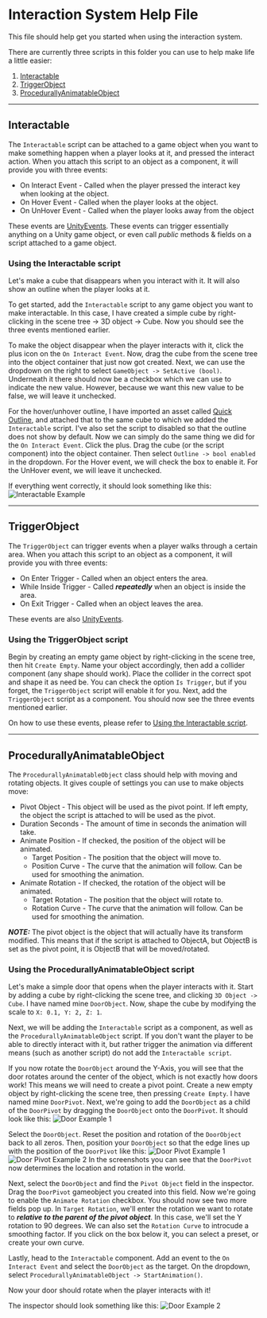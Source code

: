 # Interaction System Help File

This file should help get you started when using the interaction system.

There are currently three scripts in this folder you can use to help make life a little easier:

1. [Interactable](#interactable)
2. [TriggerObject](#triggerobject)
3. [ProcedurallyAnimatableObject](#procedurallyanimatableobject)

---

## Interactable

The `Interactable` script can be attached to a game object when you want to make something happen when a player looks at it, and pressed the interact action. When you attach this script to an object as a component, it will provide you with three events:

- On Interact Event - Called when the player pressed the interact key when looking at the object.
- On Hover Event - Called when the player looks at the object.
- On UnHover Event - Called when the player looks away from the object

These events are [UnityEvents](https://docs.unity3d.com/Manual/UnityEvents.html). These events can trigger essentially anything on a Unity game object, or even call *public* methods & fields on a script attached to a game object.

### Using the Interactable script

Let's make a cube that disappears when you interact with it. It will also show an outline when the player looks at it.

To get started, add the `Interactable` script to any game object you want to make interactable. In this case, I have created a simple cube by right-clicking in the scene tree -> 3D object -> Cube.
Now you should see the three events mentioned earlier.

To make the object disappear when the player interacts with it, click the plus icon on the `On Interact Event`. Now, drag the cube from the scene tree into the object container that just now got created. Next, we can use the dropdown on the right to select `GameObject -> SetActive (bool)`. Underneath it there should now be a checkbox which we can use to indicate the new value. However, because we want this new value to be false, we will leave it unchecked.

For the hover/unhover outline, I have imported an asset called [Quick Outline](https://assetstore.unity.com/packages/tools/particles-effects/quick-outline-115488), and attached that to the same cube to which we added the `Interactable` script. I've also set the script to disabled so that the outline does not show by default. Now we can simply do the same thing we did for the `On Interact Event`. Click the plus. Drag the cube (or the script component) into the object container. Then select `Outline -> bool enabled` in the dropdown. For the Hover event, we will check the box to enable it. For the UnHover event, we will leave it unchecked.

If everything went correctly, it should look something like this:
![Interactable Example](Documentation/interactableExample.png)

---

## TriggerObject

The `TriggerObject` can trigger events when a player walks through a certain area. When you attach this script to an object as a component, it will provide you with three events:

- On Enter Trigger - Called when an object enters the area.
- While Inside Trigger - Called ***repeatedly*** when an object is inside the area.
- On Exit Trigger - Called when an object leaves the area.

These events are also [UnityEvents](https://docs.unity3d.com/Manual/UnityEvents.html).

### Using the TriggerObject script

Begin by creating an empty game object by right-clicking in the scene tree, then hit `Create Empty`. Name your object accordingly, then add a collider component (any shape should work). Place the collider in the correct spot and shape it as need be. You can check the option `Is Trigger`, but if you forget, the `TriggerObject` script will enable it for you.
Next, add the `TriggerObject` script as a component. You should now see the three events mentioned earlier.

On how to use these events, please refer to [Using the Interactable script](#using-the-interactable-script).

---

## ProcedurallyAnimatableObject

The `ProcedurallyAnimatableObject` class should help with moving and rotating objects. It gives couple of settings you can use to make objects move:

- Pivot Object - This object will be used as the pivot point. If left empty, the object the script is attached to will be used as the pivot.
- Duration Seconds - The amount of time in seconds the animation will take.
- Animate Position - If checked, the position of the object will be animated.
  - Target Position - The position that the object will move to.
  - Position Curve - The curve that the animation will follow. Can be used for smoothing the animation.
- Animate Rotation - If checked, the rotation of the object will be animated.
  - Target Rotation - The position that the object will rotate to.
  - Rotation Curve - The curve that the animation will follow. Can be used for smoothing the animation.

***NOTE:*** The pivot object is the object that will actually have its transform modified. This means that if the script is attached to ObjectA, but ObjectB is set as the pivot point, it is ObjectB that will be moved/rotated.

### Using the ProcedurallyAnimatableObject script

Let's make a simple door that opens when the player interacts with it. Start by adding a cube by right-clicking the scene tree, and clicking `3D Object -> Cube`. I have named mine `DoorObject`. Now, shape the cube by modifying the scale to `X: 0.1, Y: 2, Z: 1`.

Next, we will be adding the `Interactable` script as a component, as well as the `ProcedurallyAnimatableObject` script. If you don't want the player to be able to directly interact with it, but rather trigger the animation via different means (such as another script) do not add the `Interactable script`.

If you now rotate the `DoorObject` around the Y-Axis, you will see that the door rotates around the center of the object, which is not exactly how doors work! This means we will need to create a pivot point. Create a new empty object by right-clicking the scene tree, then pressing `Create Empty`. I have named mine `DoorPivot`. Next, we're going to add the `DoorObject` as a child of the `DoorPivot` by dragging the `DoorObject` onto the `DoorPivot`. It should look like this:
![Door Example 1](Documentation/doorExample1.png)

Select the `DoorObject`. Reset the position and rotation of the `DoorObject` back to all zeros. Then, position your `DoorObject` so that the edge lines up with the position of the `DoorPivot` like this:
![Door Pivot Example 1](Documentation/doorPivotExample1.png) ![Door Pivot Example 2](Documentation/doorPivotExample2.png)
In the screenshots you can see that the `DoorPivot` now determines the location and rotation in the world.

Next, select the `DoorObject` and find the `Pivot Object` field in the inspector. Drag the `DoorPivot` gameobject you created into this field. Now we're going to enable the `Animate Rotation` checkbox. You should now see two more fields pop up. In `Target Rotation`, we'll enter the rotation we want to rotate to ***relative to the parent of the pivot object***. In this case, we'll set the Y rotation to 90 degrees. We can also set the `Rotation Curve` to introcude a smoothing factor. If you click on the box below it, you can select a preset, or create your own curve.

Lastly, head to the `Interactable` component. Add an event to the `On Interact Event` and select the `DoorObject` as the target. On the dropdown, select `ProcedurallyAnimatableObject -> StartAnimation()`.

Now your door should rotate when the player interacts with it!

The inspector should look something like this:
![Door Example 2](Documentation/doorExample2.png)
